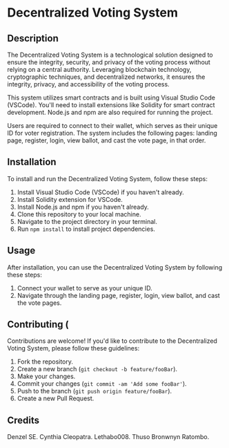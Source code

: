 # Decentralized Voting System

## Description

The Decentralized Voting System is a technological solution designed to ensure the integrity, security, and privacy of the voting process without relying on a central authority. Leveraging blockchain technology, cryptographic techniques, and decentralized networks, it ensures the integrity, privacy, and accessibility of the voting process.

This system utilizes smart contracts and is built using Visual Studio Code (VSCode). You'll need to install extensions like Solidity for smart contract development. Node.js and npm are also required for running the project.

Users are required to connect to their wallet, which serves as their unique ID for voter registration. The system includes the following pages: landing page, register, login, view ballot, and cast the vote page, in that order.

## Installation

To install and run the Decentralized Voting System, follow these steps:

1. Install Visual Studio Code (VSCode) if you haven't already.
2. Install Solidity extension for VSCode.
3. Install Node.js and npm if you haven't already.
4. Clone this repository to your local machine.
5. Navigate to the project directory in your terminal.
6. Run `npm install` to install project dependencies.

## Usage

After installation, you can use the Decentralized Voting System by following these steps:

1. Connect your wallet to serve as your unique ID.
2. Navigate through the landing page, register, login, view ballot, and cast the vote pages.

## Contributing (

Contributions are welcome! If you'd like to contribute to the Decentralized Voting System, please follow these guidelines:

1. Fork the repository.
2. Create a new branch (`git checkout -b feature/fooBar`).
3. Make your changes.
4. Commit your changes (`git commit -am 'Add some fooBar'`).
5. Push to the branch (`git push origin feature/fooBar`).
6. Create a new Pull Request.

## Credits

Denzel SE.
Cynthia Cleopatra.
Lethabo008.
Thuso Bronwnyn Ratombo.
